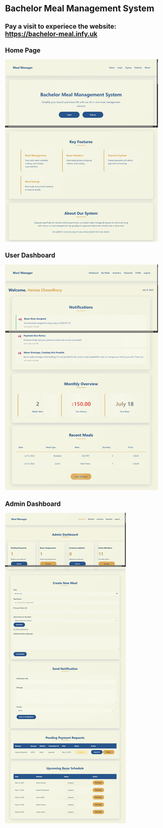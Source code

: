 # Bachelor Meal Management System
## Pay a visit to experiece the website: https://bachelor-meal.infy.uk

## Home Page
![Home Page](https://raw.githubusercontent.com/zawad1804/BachelorMealSystem/refs/heads/main/images/homepage.jpeg)

## User Dashboard
![User Dashboard](https://raw.githubusercontent.com/zawad1804/BachelorMealSystem/refs/heads/main/images/user-dashboard.jpeg)

## Admin Dashboard
![Admin Dashboard](https://raw.githubusercontent.com/zawad1804/BachelorMealSystem/refs/heads/main/images/admin-dashboard.jpeg)
